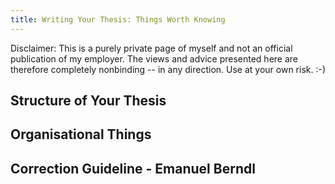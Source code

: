 ```yaml
---
title: Writing Your Thesis: Things Worth Knowing
---
```



Disclaimer: This is a purely private page of myself and not an official
publication of my employer. The views and advice presented here are
therefore completely nonbinding -- in any direction. Use at your own
risk. :-)

## Structure of Your Thesis

## Organisational Things

## Correction Guideline - Emanuel Berndl
